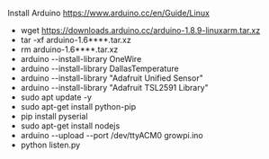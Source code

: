 Install Arduino https://www.arduino.cc/en/Guide/Linux 
- wget https://downloads.arduino.cc/arduino-1.8.9-linuxarm.tar.xz
- tar -xf arduino-1.6****.tar.xz
- rm arduino-1.6****.tar.xz
- arduino --install-library OneWire
- arduino --install-library DallasTemperature
- arduino --install-library "Adafruit Unified Sensor"
- arduino --install-library "Adafruit TSL2591 Library"
- sudo apt update -y
- sudo apt-get install python-pip
- pip install pyserial
- sudo apt-get install nodejs
- arduino --upload --port /dev/ttyACM0 growpi.ino
- python listen.py